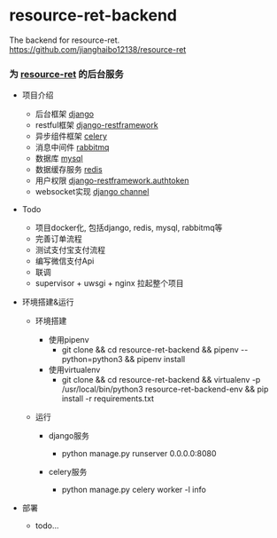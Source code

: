# resource-ret-backend
The backend for resource-ret. https://github.com/jianghaibo12138/resource-ret

### 为 [resource-ret](https://github.com/jianghaibo12138/resource-ret, "resource-ret") 的后台服务 ###
- 项目介绍
    - 后台框架 [django](, "django")
    - restful框架 [django-restframework](, "django-restframework")
    - 异步组件框架 [celery](, "celery")
    - 消息中间件 [rabbitmq](, "rabbitmq")
    - 数据库 [mysql](, "mysql")
    - 数据缓存服务 [redis](, "redis")
    - 用户权限 [django-restframework.authtoken](, "django-restframework.authtoken")
    - websocket实现 [django channel](, "django channel")

- Todo
    - 项目docker化, 包括django, redis, mysql, rabbitmq等
    - 完善订单流程
    - 测试支付宝支付流程
    - 编写微信支付Api
    - 联调
    - supervisor + uwsgi + nginx 拉起整个项目

- 环境搭建&运行
    - 环境搭建
        - 使用pipenv
            - git clone && cd resource-ret-backend && pipenv --python=python3 && pipenv install 
        - 使用virtualenv
            - git clone && cd resource-ret-backend && virtualenv -p /usr/local/bin/python3 resource-ret-backend-env && pip install -r requirements.txt
        
    - 运行
        - django服务
            - python manage.py runserver 0.0.0.0:8080
            
        - celery服务
            - python manage.py celery worker -l info
    
- 部署
    - todo... 
    
